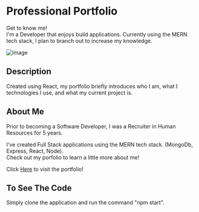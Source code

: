 # Professional Portfolio

Get to know me!\
I'm a Developer that enjoys build applications. Currently using the MERN tech stack, I plan to branch out to increase my knowledge.

![image](https://user-images.githubusercontent.com/98493892/211598476-d4f6c550-17cc-4a11-b40b-76829f2bfed7.png)

## Description

Created using React, my portfolio briefly introduces who I am, what I technologies I use, and what my current project is.

## About Me

Prior to becoming a Software Developer, I was a Recruiter in Human Resources for 5 years.

I've created Full Stack applications using the MERN tech stack. (MongoDb, Express, React, Node).\
Check out my porfolio to learn a little more about me!

Click [Here](https://nguyenvbrc.github.io/Portfolio) to visit the portfolio!

## To See The Code
Simply clone the application and run the command "npm start".

